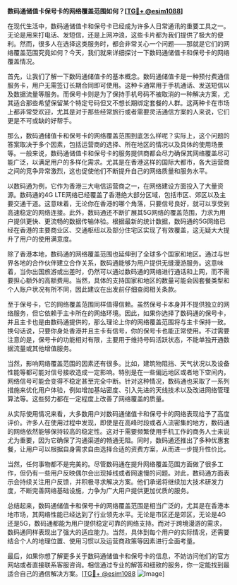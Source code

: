 **数码通储值卡保号卡的网络覆盖范围如何？[[TG💪+ @esim1088](https://t.me/s/esim1088)]**

在现代生活中，数码通储值卡和保号卡已经成为许多人日常通讯的重要工具之一。无论是用来打电话、发短信，还是上网冲浪，这些卡片都为我们提供了极大的便利。然而，很多人在选择这类服务时，都会非常关心一个问题——那就是它们的网络覆盖范围究竟如何？今天，我们就来详细探讨一下数码通储值卡和保号卡的网络覆盖情况。

首先，让我们了解一下数码通储值卡的基本概念。数码通储值卡是一种预付费通信服务卡，用户无需签订长期合同即可使用。这种卡通常用于手机通话、发送短信以及数据流量等服务。而保号卡则是为了保持手机号码不被取消的一种解决方案，尤其适合那些希望保留某个特定号码但又不想长期绑定套餐的人群。这两种卡在市场上都非常受欢迎，尤其是对于那些经常旅行或者需要灵活通信方案的人来说，它们更是不可或缺的好帮手。

那么，数码通储值卡和保号卡的网络覆盖范围到底怎么样呢？实际上，这个问题的答案取决于多个因素，包括运营商的选择、所在地区的情况以及具体的使用场景等。一般来说，数码通储值卡和保号卡的服务提供商都会尽力确保其网络覆盖尽可能广泛，以满足用户的多样化需求。尤其是在香港这样的国际大都市，各大运营商之间的竞争异常激烈，这也促使他们不断提升自己的网络质量和服务水平。

以数码通为例，它作为香港三大电信运营商之一，在网络建设方面投入了大量资源。数码通的4G LTE网络已经覆盖了香港绝大部分区域，包括市区、郊区以及主要交通干道。这意味着，无论你在香港的哪个角落，只要信号良好，就可以享受到高速稳定的网络连接。此外，数码通还不断扩展其5G网络的覆盖范围，力求为用户提供更快、更流畅的数据传输体验。根据最新的统计数据，数码通的5G网络已经在香港的主要商业区、交通枢纽以及部分住宅区实现了有效覆盖，这无疑大大提升了用户的使用满意度。

除了香港本地，数码通的网络覆盖范围也延伸到了全球多个国家和地区。通过与世界各地的合作伙伴建立合作关系，数码通能够为用户提供无缝漫游服务。这意味着，当你出国旅游或出差时，仍然可以通过数码通的网络进行通话和上网，而不需要担心额外的高额费用。当然，具体的支持国家和地区的数量可能会因套餐类型和个人账户状况有所不同，因此建议在出发前仔细查阅相关条款。

至于保号卡，它的网络覆盖范围同样值得信赖。虽然保号卡本身并不提供独立的网络服务，但它依赖于主卡所在的网络环境。因此，如果你选择了数码通的保号卡，并且主卡也是由数码通提供的，那么理论上你的网络覆盖范围将与主卡保持一致。换句话说，只要你身处香港并且主卡有信号，你的保号卡也能正常使用。不过需要注意的是，保号卡的功能相对有限，主要用于维持号码活跃状态，不能单独开通数据流量或其他增值服务。

当然，影响网络覆盖范围的因素还有很多。比如，建筑物阻挡、天气状况以及设备性能等都可能对信号接收造成一定影响。特别是在一些偏远地区或者地下空间内，网络信号可能会变得不稳定甚至完全中断。针对这种情况，数码通也采取了一系列措施来优化用户体验，例如增加基站密度、引入先进的天线技术以及改进网络管理算法等。这些努力都在一定程度上改善了网络覆盖的质量。

从实际使用情况来看，大多数用户对数码通储值卡和保号卡的网络表现给予了高度评价。许多人在使用过程中发现，即使是在高峰时段或者人流密集的地方，数码通的网络依然能够保持较高的稳定性。这对于需要频繁使用手机工作的商务人士来说尤为重要，因为它确保了沟通渠道的畅通无阻。同时，数码通还推出了多种优惠套餐，让用户可以根据自身需求自由选择合适的资费方案，从而进一步提升性价比。

当然，任何事物都不是完美的。尽管数码通在提升网络覆盖范围方面做了很多工作，但仍有一些用户反映偶尔会出现掉线或者网速慢的问题。对此，数码通方面表示会持续关注用户反馈，并积极寻求解决方案。他们承诺将继续加大技术研发力度，不断完善网络基础设施，力争为广大用户提供更加优质的服务。

总结起来，数码通储值卡和保号卡的网络覆盖范围是相当广泛的，尤其是在香港本地市场，其网络性能已经达到了行业领先水平。无论是市区还是郊区，无论是4G还是5G，数码通都能为用户提供稳定可靠的网络支持。而对于跨境漫游的需求，数码通同样表现出了强大的适应能力。当然，具体到每个用户的实际情况，还需要结合个人的地理位置、使用习惯以及运营商政策等因素进行全面考量。

最后，如果你想了解更多关于数码通储值卡和保号卡的信息，不妨访问他们的官方网站或者直接联系客服咨询。相信通过专业的解答和细致的服务，你一定能找到最适合自己的通信解决方案。[[TG💪+ @esim1088](https://t.me/s/esim1088) ![Image](https://i.postimg.cc/4NQfJmqS/Snipaste-2025-05-13-00-14-12.png)]